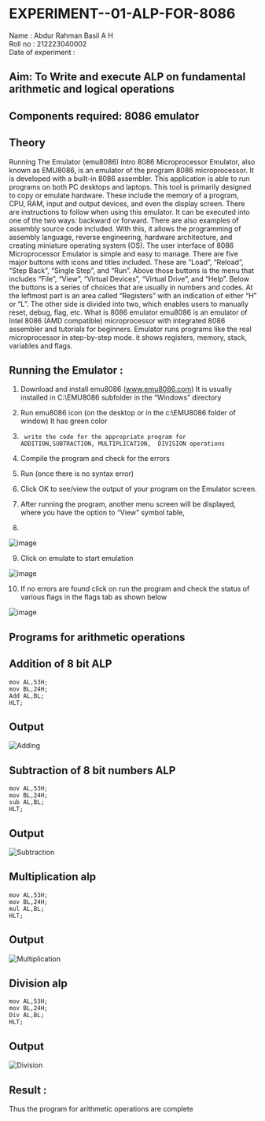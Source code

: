 # EXPERIMENT--01-ALP-FOR-8086
Name : Abdur Rahman Basil A H
<br>
Roll no : 212223040002
<br>
Date of experiment :





## Aim: To Write and execute ALP on fundamental arithmetic and logical operations
## Components required: 8086  emulator 
## Theory 
Running The Emulator (emu8086) Intro 8086 Microprocessor Emulator, also known as EMU8086, is an emulator of the program 8086 microprocessor. It is developed with a built-in 8086 assembler. This application is able to run programs on both PC desktops and laptops. This tool is primarily designed to copy or emulate hardware. These include the memory of a program, CPU, RAM, input and output devices, and even the display screen. There are instructions to follow when using this emulator. It can be executed into one of the two ways: backward or forward. There are also examples of assembly source code included. With this, it allows the programming of assembly language, reverse engineering, hardware architecture, and creating miniature operating system (OS). The user interface of 8086 Microprocessor Emulator is simple and easy to manage. There are five major buttons with icons and titles included. These are “Load”, “Reload”, “Step Back”, “Single Step”, and “Run”. Above those buttons is the menu that includes “File”, “View”, “Virtual Devices”, “Virtual Drive”, and “Help”. Below the buttons is a series of choices that are usually in numbers and codes. At the leftmost part is an area called “Registers” with an indication of either “H” or “L”. The other side is divided into two, which enables users to manually reset, debug, flag, etc. What is 8086 emulator emu8086 is an emulator of Intel 8086 (AMD compatible) microprocessor with integrated 8086 assembler and tutorials for beginners. Emulator runs programs like the real microprocessor in step-by-step mode. it shows registers, memory, stack, variables and flags.


 ## Running the Emulator :
1.	Download and install emu8086 (www.emu8086.com) It is usually installed in C:\EMU8086 subfolder in the “Windows” directory
2.	  Run  emu8086 icon (on the desktop or in the c:\EMU8086 folder of window) It has green color 
 
 
3.		write the code for the appropriate program for ADDITION,SUBTRACTION, MULTIPLICATION,  DIVISION operations 

4.	 Compile the program and check for the errors 
5.	Run (once there is no syntax error) 

6.	Click OK to see/view the output of your program on the Emulator screen. 


7.	After running the program, another menu screen will be displayed, where you have the option to “View” symbol table,
8.	 


![image](https://user-images.githubusercontent.com/36288975/189273263-d65baae9-4b8f-4723-afb3-c0ffa4052b04.png)











9.	Click on emulate to start emulation 








![image](https://user-images.githubusercontent.com/36288975/189273273-9bb36ec1-e2e8-4892-8d35-37707332bfdc.png)








10.	If no errors are found click on run the program and check the status of various flags in the flags tab as shown below 






![image](https://user-images.githubusercontent.com/36288975/189273277-113a2a33-4a40-4ff8-95a5-ecd3a1f504fe.png)







## Programs for arithmetic  operations

## Addition  of 8 bit ALP 
```
mov AL,53H;
mov BL,24H;
Add AL,BL;
HLT;
```


## Output  
![Adding](https://github.com/user-attachments/assets/58d68f9a-fe55-497b-bb02-303744021ace)

 
## Subtraction   of 8 bit numbers  ALP 
 ```
mov AL,53H;
mov BL,24H;
sub AL,BL;
HLT;
```
## Output  
![Subtraction](https://github.com/user-attachments/assets/b09f6980-61d3-4205-97ec-07840d5c7754)

## Multiplication alp 
```
mov AL,53H;
mov BL,24H;
mul AL,BL;
HLT;
```
 ## Output  
![Multiplication](https://github.com/user-attachments/assets/be4a28e0-92cd-4a0f-b48b-35a9b4c627cf)


## Division alp 
```
mov AL,53H;
mov BL,24H;
Div AL,BL;
HLT;
```
## Output  
![Division](https://github.com/user-attachments/assets/ad9662b8-b834-4812-84d7-b99fede3a2ff)


## Result :
Thus the program for arithmetic operations are complete









